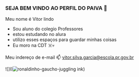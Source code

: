 ### SEJA BEM VINDO AO PERFIL DO PAIVA 🧠

Meu nome é Vitor lindo
- Sou aluno do colegio Professores
- estou estudando no alura
- utilizo esses espaços para guardar minhas coisas
- Eu moro na CDT ☠️💀


Meu indereço de e-mail 📫
vitor.silva.garcia@escola.pr.gov.br

![](l![ronaldinho-gaucho-juggling](https://github.com/user-attachments/assets/2fac75eb-cc2c-48ed-8cb8-b9b16cc397ec)
ink)
